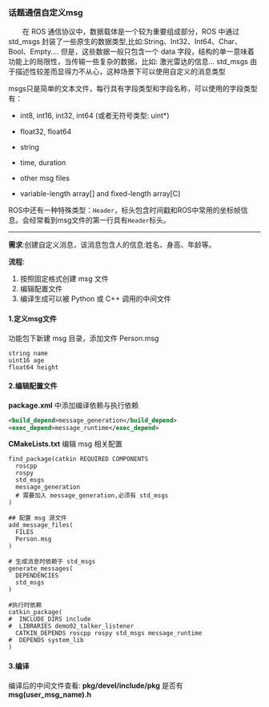 ### 话题通信自定义msg
&emsp;&emsp;在 ROS 通信协议中，数据载体是一个较为重要组成部分，ROS 中通过 std_msgs 封装了一些原生的数据类型,比如:String、Int32、Int64、Char、Bool、Empty.... 但是，这些数据一般只包含一个 data 字段，结构的单一意味着功能上的局限性，当传输一些复杂的数据，比如: 激光雷达的信息... std_msgs 由于描述性较差而显得力不从心，这种场景下可以使用自定义的消息类型

msgs只是简单的文本文件，每行具有字段类型和字段名称，可以使用的字段类型有：

* int8, int16, int32, int64 (或者无符号类型: uint*)

* float32, float64

* string

* time, duration

* other msg files

* variable-length array[] and fixed-length array[C]

ROS中还有一种特殊类型：```Header```，标头包含时间戳和ROS中常用的坐标帧信息。会经常看到msg文件的第一行具有```Header```标头。

---
__需求__:创建自定义消息，该消息包含人的信息:姓名、身高、年龄等。

__流程__:

1. 按照固定格式创建 msg 文件
2. 编辑配置文件
3. 编译生成可以被 Python 或 C++ 调用的中间文件

#### 1.定义msg文件
功能包下新建 msg 目录，添加文件 Person.msg
```
string name
uint16 age
float64 height
```
#### 2.编辑配置文件
__package.xml__ 中添加编译依赖与执行依赖
```xml
<build_depend>message_generation</build_depend>
<exec_depend>message_runtime</exec_depend>
```
__CMakeLists.txt__ 编辑 msg 相关配置
```camke
find_package(catkin REQUIRED COMPONENTS
  roscpp
  rospy
  std_msgs
  message_generation
  # 需要加入 message_generation,必须有 std_msgs
)
```
```camke
## 配置 msg 源文件
add_message_files(
  FILES
  Person.msg
)
```
```camke
# 生成消息时依赖于 std_msgs
generate_messages(
  DEPENDENCIES
  std_msgs
)
```
```camke
#执行时依赖
catkin_package(
#  INCLUDE_DIRS include
#  LIBRARIES demo02_talker_listener
  CATKIN_DEPENDS roscpp rospy std_msgs message_runtime
#  DEPENDS system_lib
)
```
#### 3.编译
编译后的中间文件查看: __pkg/devel/include/pkg__ 是否有 __msg(user_msg_name).h__ 